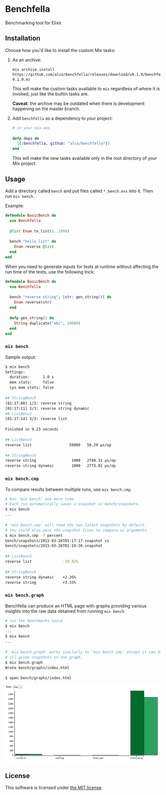 Benchfella
==========

Benchmarking tool for Elixir.


## Installation

Choose how you'd like to install the custom Mix tasks:

  1. As an archive:

     ```
     mix archive.install https://github.com/alco/benchfella/releases/download/v0.1.0/benchfella-0.1.0.ez
     ```

     This will make the custom tasks available to `mix` regardless of where it is invoked, just like
     the builtin tasks are.

     **Caveat**: the archive may be outdated when there is development happening on the master
     branch.

  2. Add `benchfella` as a dependency to your project:

     ```elixir
     # in your mix.exs

     defp deps do
       [{:benchfella, github: "alco/benchfella"}]
     end
     ```

     This will make the new tasks available only in the root directory of your Mix project.

## Usage

Add a directory called `bench` and put files called `*_bench.exs` into it. Then
run `mix bench`.

Example:

```elixir
defmodule BasicBench do
  use Benchfella

  @list Enum.to_list(1..1000)

  bench "hello list" do
    Enum.reverse @list
  end
end
```

When you need to generate inputs for tests at runtime without affecting the run
time of the tests, use the following trick:

```elixir
defmodule BasicBench do
  use Benchfella

  bench "reverse string", [str: gen_string()] do
    Enum.reverse(str)
  end

  defp gen_string() do
    String.duplicate("abc", 10000)
  end
end
```


### `mix bench`

Sample output:

```sh
$ mix bench
Settings:
  duration:      1.0 s
  mem stats:     false
  sys mem stats: false

## StringBench
[01:17:08] 1/3: reverse string
[01:17:11] 2/3: reverse string dynamic
## ListBench
[01:17:14] 3/3: reverse list

Finished in 9.23 seconds

## ListBench
reverse list                 50000   50.29 µs/op

## StringBench
reverse string                1000   2749.31 µs/op
reverse string dynamic        1000   2773.01 µs/op
```


### `mix bench.cmp`

To compare results between multiple runs, use `mix bench.cmp`.

```sh
# Run 'mix bench' one more time.
# Each run automatically saves a snapshot in bench/snapshots.
$ mix bench
...

# 'mix bench.cmp' will read the two latest snapshots by default.
# You could also pass the snapshot files to compare as arguments.
$ mix bench.cmp -f percent
bench/snapshots/2015-03-26T01:17:17.snapshot vs
bench/snapshots/2015-03-26T01:19:30.snapshot

## ListBench
reverse list              -10.32%

## StringBench
reverse string dynamic    +2.26%
reverse string            +3.33%
```


### `mix bench.graph`

Benchfella can produce an HTML page with graphs providing various insights into
the raw data obtained from running `mix bench`.

```sh
# run the benchmarks twice
$ mix bench
...
$ mix bench
...

# 'mix bench.graph' works similarly to 'mix bench.cmp' except it can display
# all given snapshots on one graph.
$ mix bench.graph
Wrote bench/graphs/index.html

$ open bench/graphs/index.html
```

![Graph example](bench_graph.png "Graph example")


## License

This software is licensed under [the MIT license](LICENSE).
